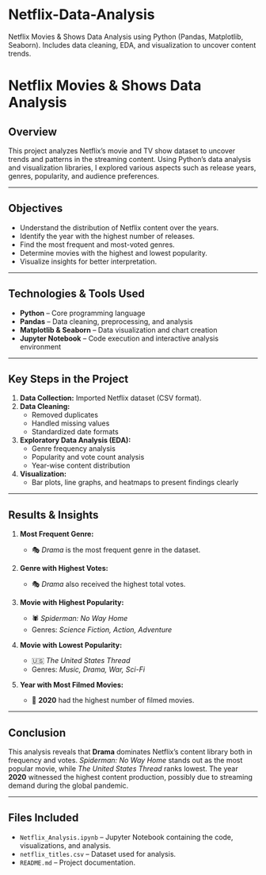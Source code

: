 # Netflix-Data-Analysis
Netflix Movies &amp; Shows Data Analysis using Python (Pandas, Matplotlib, Seaborn). Includes data cleaning, EDA, and visualization to uncover content trends.

# **Netflix Movies & Shows Data Analysis**  

## **Overview**  
This project analyzes Netflix’s movie and TV show dataset to uncover trends and patterns in the streaming content. Using Python’s data analysis and visualization libraries, I explored various aspects such as release years, genres, popularity, and audience preferences.  

---

## **Objectives**  
- Understand the distribution of Netflix content over the years.  
- Identify the year with the highest number of releases.  
- Find the most frequent and most-voted genres.  
- Determine movies with the highest and lowest popularity.  
- Visualize insights for better interpretation.  

---

## **Technologies & Tools Used**  
- **Python** – Core programming language  
- **Pandas** – Data cleaning, preprocessing, and analysis  
- **Matplotlib & Seaborn** – Data visualization and chart creation  
- **Jupyter Notebook** – Code execution and interactive analysis environment  

---

## **Key Steps in the Project**  
1. **Data Collection:** Imported Netflix dataset (CSV format).  
2. **Data Cleaning:**  
   - Removed duplicates  
   - Handled missing values  
   - Standardized date formats  
3. **Exploratory Data Analysis (EDA):**  
   - Genre frequency analysis  
   - Popularity and vote count analysis  
   - Year-wise content distribution  
4. **Visualization:**  
   - Bar plots, line graphs, and heatmaps to present findings clearly  

---

## **Results & Insights**  

1. **Most Frequent Genre:**  
   - 🎭 *Drama* is the most frequent genre in the dataset.  

2. **Genre with Highest Votes:**  
   - 🎭 *Drama* also received the highest total votes.  

3. **Movie with Highest Popularity:**  
   - 🕷 *Spiderman: No Way Home*  
   - Genres: *Science Fiction, Action, Adventure*  

4. **Movie with Lowest Popularity:**  
   - 🇺🇸 *The United States Thread*  
   - Genres: *Music, Drama, War, Sci-Fi*  

5. **Year with Most Filmed Movies:**  
   - 📅 **2020** had the highest number of filmed movies.  

---

## **Conclusion**  
This analysis reveals that **Drama** dominates Netflix’s content library both in frequency and votes. *Spiderman: No Way Home* stands out as the most popular movie, while *The United States Thread* ranks lowest. The year **2020** witnessed the highest content production, possibly due to streaming demand during the global pandemic.  

---

## **Files Included**  
- `Netflix_Analysis.ipynb` – Jupyter Notebook containing the code, visualizations, and analysis.  
- `netflix_titles.csv` – Dataset used for analysis.  
- `README.md` – Project documentation.  
